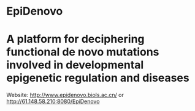 # EpiDenovo
# A platform for deciphering functional de novo mutations involved in developmental epigenetic regulation and diseases
Website: http://www.epidenovo.biols.ac.cn/ or http://61.148.58.210:8080/EpiDenovo
